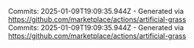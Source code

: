 Commits: 2025-01-09T19:09:35.944Z - Generated via https://github.com/marketplace/actions/artificial-grass
<br>
Commits: 2025-01-09T19:09:35.944Z - Generated via https://github.com/marketplace/actions/artificial-grass
<br>
